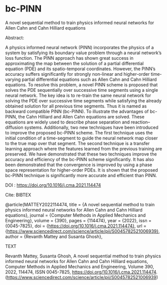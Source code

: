 # bc-PINN
A novel sequential method to train physics informed neural networks for Allen Cahn and Cahn Hilliard equations

Abstract:


A physics informed neural network (PINN) incorporates the physics of a system by satisfying its boundary value problem through a neural network’s loss function. The PINN approach has shown great success in approximating the map between the solution of a partial differential equation (PDE) and its spatio-temporal coordinates. However, the PINN’s accuracy suffers significantly for strongly non-linear and higher-order time-varying partial differential equations such as Allen Cahn and Cahn Hilliard equations. To resolve this problem, a novel PINN scheme is proposed that solves the PDE sequentially over successive time segments using a single neural network. The key idea is to re-train the same neural network for solving the PDE over successive time segments while satisfying the already obtained solution for all previous time segments. Thus it is named as backward compatible PINN (bc-PINN). To illustrate the advantages of bc-PINN, the Cahn Hilliard and Allen Cahn equations are solved. These equations are widely used to describe phase separation and reaction–diffusion systems. Additionally, two new techniques have been introduced to improve the proposed bc-PINN scheme. The first technique uses the initial condition of a time-segment to guide the neural network map closer to the true map over that segment. The second technique is a transfer learning approach where the features learned from the previous training are preserved. We have demonstrated that these two techniques improve the accuracy and efficiency of the bc-PINN scheme significantly. It has also been demonstrated that the convergence is improved by using a phase space representation for higher-order PDEs. It is shown that the proposed bc-PINN technique is significantly more accurate and efficient than PINN.


DOI : https://doi.org/10.1016/j.cma.2021.114474

Cite: 
BIBTEX

@article{MATTEY2022114474,
title = {A novel sequential method to train physics informed neural networks for Allen Cahn and Cahn Hilliard equations},
journal = {Computer Methods in Applied Mechanics and Engineering},
volume = {390},
pages = {114474},
year = {2022},
issn = {0045-7825},
doi = {https://doi.org/10.1016/j.cma.2021.114474},
url = {https://www.sciencedirect.com/science/article/pii/S0045782521006939},
author = {Revanth Mattey and Susanta Ghosh},

TEXT

Revanth Mattey, Susanta Ghosh,
A novel sequential method to train physics informed neural networks for Allen Cahn and Cahn Hilliard equations,
Computer Methods in Applied Mechanics and Engineering,
Volume 390,
2022,
114474,
ISSN 0045-7825,
https://doi.org/10.1016/j.cma.2021.114474.
(https://www.sciencedirect.com/science/article/pii/S0045782521006939)
